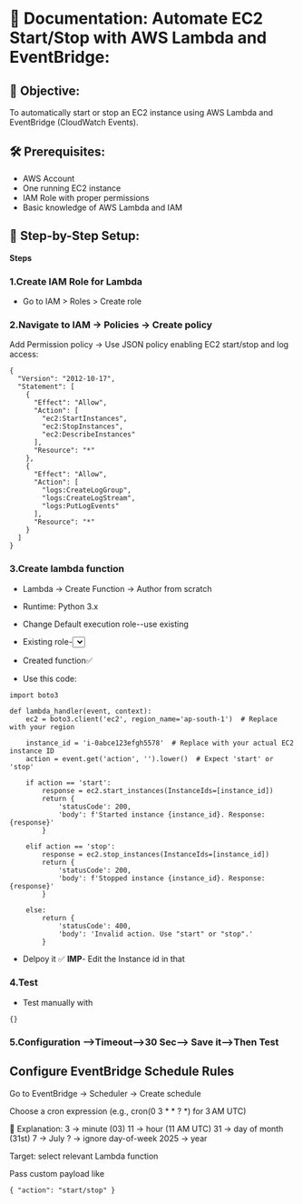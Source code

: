 # 📘 Documentation: Automate EC2 Start/Stop with AWS Lambda and EventBridge:

## 📌 Objective:
To automatically start or stop an EC2 instance using AWS Lambda and EventBridge (CloudWatch Events).

## 🛠️  Prerequisites:

- AWS Account
- One running EC2 instance
- IAM Role with proper permissions
- Basic knowledge of AWS Lambda and IAM

## 🧾 Step-by-Step Setup:

**Steps**

### 1.Create IAM Role for Lambda
-  Go to IAM > Roles > Create role

### 2.Navigate to IAM → Policies → Create policy
Add Permission policy →<policyname>
Use JSON policy enabling EC2 start/stop and log access:
```
{
  "Version": "2012-10-17",
  "Statement": [
    {
      "Effect": "Allow",
      "Action": [
        "ec2:StartInstances",
        "ec2:StopInstances",
        "ec2:DescribeInstances"
      ],
      "Resource": "*"
    },
    {
      "Effect": "Allow",
      "Action": [
        "logs:CreateLogGroup",
        "logs:CreateLogStream",
        "logs:PutLogEvents"
      ],
      "Resource": "*"
    }
  ]
}
```

### 3.Create lambda function

- Lambda → Create Function → Author from scratch
- Runtime: Python 3.x
- Change Default execution role--use existing
- Existing role-<select role>
- Created function✅

- Use this code:
```
import boto3

def lambda_handler(event, context):
    ec2 = boto3.client('ec2', region_name='ap-south-1')  # Replace with your region

    instance_id = 'i-0abce123efgh5578'  # Replace with your actual EC2 instance ID
    action = event.get('action', '').lower()  # Expect 'start' or 'stop'

    if action == 'start':
        response = ec2.start_instances(InstanceIds=[instance_id])
        return {
            'statusCode': 200,
            'body': f'Started instance {instance_id}. Response: {response}'
        }

    elif action == 'stop':
        response = ec2.stop_instances(InstanceIds=[instance_id])
        return {
            'statusCode': 200,
            'body': f'Stopped instance {instance_id}. Response: {response}'
        }

    else:
        return {
            'statusCode': 400,
            'body': 'Invalid action. Use "start" or "stop".'
        }
```
- Delpoy it ✅ 
**IMP**- Edit the Instance id in that

### 4.Test
- Test manually with
```
{}
```
### 5.Configuration -->Timeout-->30 Sec--> Save it-->Then Test

## Configure EventBridge Schedule Rules

Go to EventBridge → Scheduler → Create schedule

Choose a cron expression (e.g., cron(0 3 * * ? *) for 3 AM UTC)

📘 Explanation:
3 → minute (03)
11 → hour (11 AM UTC)
31 → day of month (31st)
7 → July
? → ignore day-of-week
2025 → year

Target: select relevant Lambda function

Pass custom payload like
```
{ "action": "start/stop" }
```

